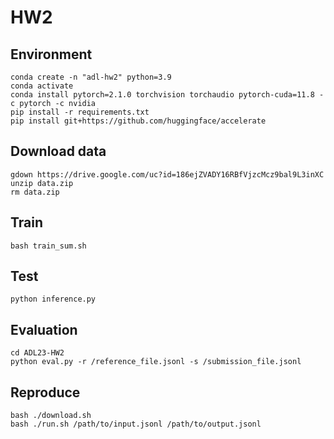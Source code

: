 # HW2


## Environment
```
conda create -n "adl-hw2" python=3.9
conda activate
conda install pytorch=2.1.0 torchvision torchaudio pytorch-cuda=11.8 -c pytorch -c nvidia
pip install -r requirements.txt
pip install git+https://github.com/huggingface/accelerate
```
<!-- if you want to run at jupytoer notebook -->
<!-- ![config answer](image.png) -->
<!-- ```
pip install fsspec==2023.9.2    # need this for load_dataset error
pip install ipywidgets  # if you want to use jupyter notebook
``` -->

## Download data
```
gdown https://drive.google.com/uc?id=186ejZVADY16RBfVjzcMcz9bal9L3inXC
unzip data.zip
rm data.zip
```

## Train
```
bash train_sum.sh
```

## Test
```
python inference.py
```

## Evaluation
```
cd ADL23-HW2
python eval.py -r /reference_file.jsonl -s /submission_file.jsonl
```

## Reproduce
```
bash ./download.sh
bash ./run.sh /path/to/input.jsonl /path/to/output.jsonl
```